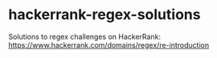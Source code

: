 # hackerrank-regex-solutions
Solutions to regex challenges on HackerRank: https://www.hackerrank.com/domains/regex/re-introduction
